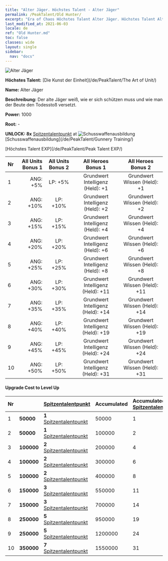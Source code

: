 ```yaml
---
title: "Alter Jäger. Höchstes Talent - Alter Jäger"
permalink: /PeakTalent/Old Hunter/
excerpt: "Era of Chaos Höchstes Talent Alter Jäger. Höchstes Talent Alter Jäger. Alter Jäger"
last_modified_at: 2021-06-03
locale: de
ref: "Old Hunter.md"
toc: false
classes: wide
layout: single
sidebar:
  nav: "docs"
---
```


  ![Alter Jäger](/images/pt/talent_2010.png)

  **Höchstes Talent:** [Die Kunst der Einheit](/de/PeakTalent/The Art of Unit/)

  **Name:** Alter Jäger

  **Beschreibung:** Der alte Jäger weiß, wie er sich schützen muss und wie man der Beute den Todesstoß versetzt.

  **Power:** 1000

  **Root:** -

  **UNLOCK: 8x** [Spitzentalentpunkt](/ItemsDE/con_934/) at ![Schusswaffenausbildung](/images/pt/talent_2008.png) [Schusswaffenausbildung](/de/PeakTalent/Gunnery Training/)

  [Höchstes Talent EXP](/de/PeakTalent/Peak Talent EXP/)

  | Nr | All Units Bonus 1 | All Units Bonus 2 | All Heroes Bonus 1 | All Heroes Bonus 2 |
  |:---|--------------:|:-------------:|:-------------:|:-------------:|
  | 1 | ANG: +5% | LP: +5% | Grundwert Intelligenz (Held): +1 | Grundwert Wissen (Held): +1 |
  | 2 | ANG: +10% | LP: +10% | Grundwert Intelligenz (Held): +2 | Grundwert Wissen (Held): +2 |
  | 3 | ANG: +15% | LP: +15% | Grundwert Intelligenz (Held): +4 | Grundwert Wissen (Held): +4 |
  | 4 | ANG: +20% | LP: +20% | Grundwert Intelligenz (Held): +6 | Grundwert Wissen (Held): +6 |
  | 5 | ANG: +25% | LP: +25% | Grundwert Intelligenz (Held): +8 | Grundwert Wissen (Held): +8 |
  | 6 | ANG: +30% | LP: +30% | Grundwert Intelligenz (Held): +11 | Grundwert Wissen (Held): +11 |
  | 7 | ANG: +35% | LP: +35% | Grundwert Intelligenz (Held): +14 | Grundwert Wissen (Held): +14 |
  | 8 | ANG: +40% | LP: +40% | Grundwert Intelligenz (Held): +19 | Grundwert Wissen (Held): +19 |
  | 9 | ANG: +45% | LP: +45% | Grundwert Intelligenz (Held): +24 | Grundwert Wissen (Held): +24 |
  | 10 | ANG: +50% | LP: +50% | Grundwert Intelligenz (Held): +31 | Grundwert Wissen (Held): +31 |


#### Upgrade Cost to Level Up

  | Nr | <i class="fas fa-coins"/> | [Spitzentalentpunkt](/ItemsDE/con_934/) | Accumulated <i class="fas fa-coins"/> | Accumulated [Spitzentalentpunkt](/ItemsDE/con_934/) |
  |:---|:--------------|:-------------|:-------------|:-------------|
  | 1 | **50000** | **1** [Spitzentalentpunkt](/ItemsDE/con_934/) | 50000 | 1 |
  | 2 | **50000** | **1** [Spitzentalentpunkt](/ItemsDE/con_934/) | 100000 | 2 |
  | 3 | **100000** | **2** [Spitzentalentpunkt](/ItemsDE/con_934/) | 200000 | 4 |
  | 4 | **100000** | **2** [Spitzentalentpunkt](/ItemsDE/con_934/) | 300000 | 6 |
  | 5 | **100000** | **2** [Spitzentalentpunkt](/ItemsDE/con_934/) | 400000 | 8 |
  | 6 | **150000** | **3** [Spitzentalentpunkt](/ItemsDE/con_934/) | 550000 | 11 |
  | 7 | **150000** | **3** [Spitzentalentpunkt](/ItemsDE/con_934/) | 700000 | 14 |
  | 8 | **250000** | **5** [Spitzentalentpunkt](/ItemsDE/con_934/) | 950000 | 19 |
  | 9 | **250000** | **5** [Spitzentalentpunkt](/ItemsDE/con_934/) | 1200000 | 24 |
  | 10 | **350000** | **7** [Spitzentalentpunkt](/ItemsDE/con_934/) | 1550000 | 31 |
